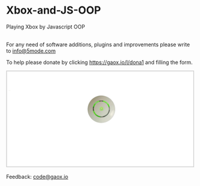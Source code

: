 <h1>Xbox-and-JS-OOP</h1>   
Playing Xbox by Javascript OOP<br><br>

For any need of software additions, plugins and improvements please write to <a href="mailto:info@5mode.com">info@5mode.com</a>  

To help please donate by clicking <a href="https://gaox.io/l/dona1">https://gaox.io/l/dona1</a> and filling the form.  

<img src="/res/screenshot1.jpg" style="border:2px solid lightgray">

Feedback: <a href="mailto:code@gaox.io">code@gaox.io</a>
